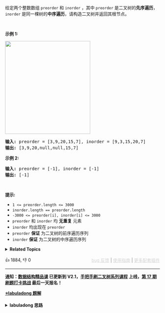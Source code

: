 <p>给定两个整数数组&nbsp;<code>preorder</code> 和 <code>inorder</code>&nbsp;，其中&nbsp;<code>preorder</code> 是二叉树的<strong>先序遍历</strong>， <code>inorder</code>&nbsp;是同一棵树的<strong>中序遍历</strong>，请构造二叉树并返回其根节点。</p>

<p>&nbsp;</p>

<p><strong>示例 1:</strong></p> 
<img alt="" src="https://assets.leetcode.com/uploads/2021/02/19/tree.jpg" style="height: 302px; width: 277px;" /> 
<pre>
<strong>输入</strong><strong>:</strong> preorder = [3,9,20,15,7], inorder = [9,3,15,20,7]
<strong>输出:</strong> [3,9,20,null,null,15,7]
</pre>

<p><strong>示例 2:</strong></p>

<pre>
<strong>输入:</strong> preorder = [-1], inorder = [-1]
<strong>输出:</strong> [-1]
</pre>

<p>&nbsp;</p>

<p><strong>提示:</strong></p>

<ul> 
 <li><code>1 &lt;= preorder.length &lt;= 3000</code></li> 
 <li><code>inorder.length == preorder.length</code></li> 
 <li><code>-3000 &lt;= preorder[i], inorder[i] &lt;= 3000</code></li> 
 <li><code>preorder</code>&nbsp;和&nbsp;<code>inorder</code>&nbsp;均 <strong>无重复</strong> 元素</li> 
 <li><code>inorder</code>&nbsp;均出现在&nbsp;<code>preorder</code></li> 
 <li><code>preorder</code>&nbsp;<strong>保证</strong> 为二叉树的前序遍历序列</li> 
 <li><code>inorder</code>&nbsp;<strong>保证</strong> 为二叉树的中序遍历序列</li> 
</ul>

<details><summary><strong>Related Topics</strong></summary>树 | 数组 | 哈希表 | 分治 | 二叉树</details><br>

<div>👍 1884, 👎 0<span style='float: right;'><span style='color: gray;'><a href='https://github.com/labuladong/fucking-algorithm/discussions/939' target='_blank' style='color: lightgray;text-decoration: underline;'>bug 反馈</a> | <a href='https://mp.weixin.qq.com/s/7uUsXJpFJ8wzuMMxBmS7NQ' target='_blank' style='color: lightgray;text-decoration: underline;'>使用指南</a> | <a href='https://labuladong.github.io/algo/images/others/%E5%85%A8%E5%AE%B6%E6%A1%B6.jpg' target='_blank' style='color: lightgray;text-decoration: underline;'>更多配套插件</a></span></span></div>

<div id="labuladong"><hr>

**通知：[数据结构精品课](https://aep.h5.xeknow.com/s/1XJHEO) 已更新到 V2.1，[手把手刷二叉树系列课程](https://aep.xet.tech/s/3YGcq3) 上线，[第 17 期刷题打卡挑战](https://aep.xet.tech/s/2jPp5X) 最后一天报名！**



<p><strong><a href="https://labuladong.github.io/article?qno=105" target="_blank">⭐️labuladong 题解</a></strong></p>
<details><summary><strong>labuladong 思路</strong></summary>

## 基本思路

**构造二叉树，第一件事一定是找根节点，然后想办法构造左右子树**。

二叉树的前序和中序遍历结果的特点如下：

![](https://labuladong.gitee.io/pictures/二叉树系列2/1.jpeg)

前序遍历结果第一个就是根节点的值，然后再根据中序遍历结果确定左右子树的节点。

![](https://labuladong.gitee.io/pictures/二叉树系列2/4.jpeg)

结合这个图看代码辅助理解。

**详细题解：[东哥带你刷二叉树（构造篇）](https://labuladong.github.io/article/fname.html?fname=二叉树系列2)**

**标签：[二叉树](https://mp.weixin.qq.com/mp/appmsgalbum?__biz=MzAxODQxMDM0Mw==&action=getalbum&album_id=2121994699837177859)，[数据结构](https://mp.weixin.qq.com/mp/appmsgalbum?__biz=MzAxODQxMDM0Mw==&action=getalbum&album_id=1318892385270808576)**

## 解法代码

```java
class Solution {
    // 存储 inorder 中值到索引的映射
    HashMap<Integer, Integer> valToIndex = new HashMap<>();

    public TreeNode buildTree(int[] preorder, int[] inorder) {
        for (int i = 0; i < inorder.length; i++) {
            valToIndex.put(inorder[i], i);
        }
        return build(preorder, 0, preorder.length - 1,
                    inorder, 0, inorder.length - 1);
    }

    /*
       定义：前序遍历数组为 preorder[preStart..preEnd]，
       中序遍历数组为 inorder[inStart..inEnd]，
       构造这个二叉树并返回该二叉树的根节点
    */
    TreeNode build(int[] preorder, int preStart, int preEnd,
                   int[] inorder, int inStart, int inEnd) {
        if (preStart > preEnd) {
            return null;
        }

        // root 节点对应的值就是前序遍历数组的第一个元素
        int rootVal = preorder[preStart];
        // rootVal 在中序遍历数组中的索引
        int index = valToIndex.get(rootVal);

        int leftSize = index - inStart;

        // 先构造出当前根节点
        TreeNode root = new TreeNode(rootVal);/**<extend up -200>

![](https://labuladong.gitee.io/pictures/二叉树系列2/4.jpeg)
*/
        // 递归构造左右子树
        root.left = build(preorder, preStart + 1, preStart + leftSize,
                inorder, inStart, index - 1);

        root.right = build(preorder, preStart + leftSize + 1, preEnd,
                inorder, index + 1, inEnd);
        return root;
    }
}
```

**类似题目**：
  - [106. 从中序与后序遍历序列构造二叉树 🟠](/problems/construct-binary-tree-from-inorder-and-postorder-traversal)
  - [654. 最大二叉树 🟠](/problems/maximum-binary-tree)
  - [889. 根据前序和后序遍历构造二叉树 🟠](/problems/construct-binary-tree-from-preorder-and-postorder-traversal)
  - [剑指 Offer 07. 重建二叉树 🟠](/problems/zhong-jian-er-cha-shu-lcof/)

</details>
</div>



